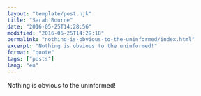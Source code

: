 ```yaml
---
layout: "template/post.njk"
title: "Sarah Bourne"
date: "2016-05-25T14:28:56"
modified: "2016-05-25T14:29:18"
permalink: "nothing-is-obvious-to-the-uninformed/index.html"
excerpt: "Nothing is obvious to the uninformed!"
format: "quote"
tags: ["posts"]
lang: "en"
---
```

Nothing is obvious to the uninformed!
